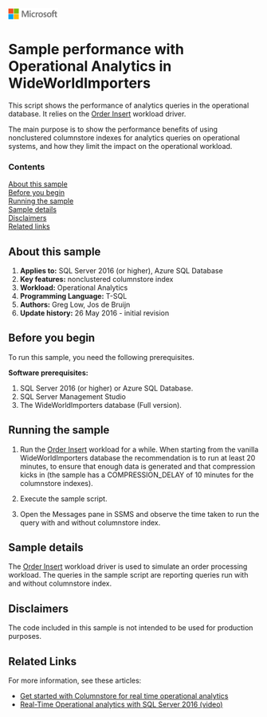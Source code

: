 ![](./media/solutions-microsoft-logo-small.png)
# Sample performance with Operational Analytics in WideWorldImporters

This script shows the performance of analytics queries in the operational database. It relies on the [Order Insert](../../workload-drivers/vehicle-location-insert/) workload driver.

The main purpose is to show the performance benefits of using nonclustered columnstore indexes for analytics queries on operational systems, and how they limit the impact on the operational workload.

### Contents

[About this sample](#about-this-sample)<br/>
[Before you begin](#before-you-begin)<br/>
[Running the sample](#run-this-sample)<br/>
[Sample details](#sample-details)<br/>
[Disclaimers](#disclaimers)<br/>
[Related links](#related-links)<br/>


<a name=about-this-sample></a>

## About this sample

<!-- Delete the ones that don't apply -->
1. **Applies to:** SQL Server 2016 (or higher), Azure SQL Database
1. **Key features:** nonclustered columnstore index
1. **Workload:** Operational Analytics
1. **Programming Language:** T-SQL
1. **Authors:** Greg Low, Jos de Bruijn
1. **Update history:** 26 May 2016 - initial revision

<a name=before-you-begin></a>

## Before you begin

To run this sample, you need the following prerequisites.

**Software prerequisites:**

<!-- Examples -->
1. SQL Server 2016 (or higher) or Azure SQL Database.
2. SQL Server Management Studio
3. The WideWorldImporters database (Full version).

<a name=run-this-sample></a>

## Running the sample

1. Run the [Order Insert](../../workload-drivers/vehicle-location-insert/) workload for a while. When starting from the vanilla WideWorldImporters database the recommendation is to run at least 20 minutes, to ensure that enough data is generated and that compression kicks in (the sample has a COMPRESSION_DELAY of 10 minutes for the columnstore indexes).

2. Execute the sample script.

3. Open the Messages pane in SSMS and observe the time taken to run the query with and without columnstore index.

## Sample details

The [Order Insert](../../workload-drivers/vehicle-location-insert/) workload driver is used to simulate an order processing workload. The queries in the sample script are reporting queries run with and without columnstore index.

<a name=disclaimers></a>

## Disclaimers
The code included in this sample is not intended to be used for production purposes.

<a name=related-links></a>

## Related Links
<!-- Links to more articles. Remember to delete "en-us" from the link path. -->
For more information, see these articles:
- [Get started with Columnstore for real time operational analytics](https://msdn.microsoft.com/library/dn817827.aspx)
- [Real-Time Operational analytics with SQL Server 2016 (video)](https://channel9.msdn.com/Events/DataDriven/SQLServer2016/Real-Time-Operational-analytics)
